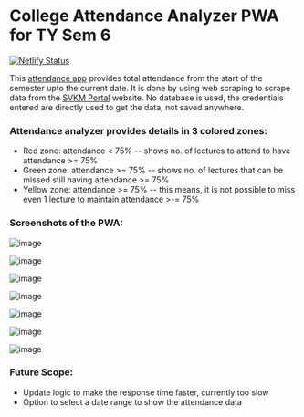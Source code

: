 # College Attendance Analyzer PWA for TY Sem 6

[![Netlify Status](https://api.netlify.com/api/v1/badges/08415c9a-2457-4240-8008-ab7eac2952bc/deploy-status)](https://app.netlify.com/sites/attendance-analyzer/deploys)

This [attendance app](https://attendance-analyzer.netlify.app) provides total attendance from the start of the semester upto the current date.
It is done by using web scraping to scrape data from the [SVKM Portal](https://portal.svkm.ac.in/usermgmt/login) website.
No database is used, the credentials entered are directly used to get the data, not saved anywhere.

### Attendance analyzer provides details in 3 colored zones:

-   Red zone: attendance < 75% -- shows no. of lectures to attend to have attendance >= 75%
-   Green zone: attendance >= 75% -- shows no. of lectures that can be missed still having attendance >= 75%
-   Yellow zone: attendance >= 75% -- this means, it is not possible to miss even 1 lecture to maintain attendance >-= 75%

### Screenshots of the PWA:

![image](https://github.com/mohitdhatrak/college-attendance-analyzer/assets/91209576/d3a66dce-9f83-425f-b827-416ec50fc4e9)

![image](https://github.com/mohitdhatrak/college-attendance-analyzer/assets/91209576/b1145188-a8c7-4549-83bb-b7d8188e8c83)

![image](https://github.com/mohitdhatrak/college-attendance-analyzer/assets/91209576/8934a272-a471-4d06-ad7e-93834eae03b5)

![image](https://github.com/mohitdhatrak/college-attendance-analyzer/assets/91209576/aa509771-d459-4a19-9838-ddab8f3e14f7)

![image](https://github.com/mohitdhatrak/college-attendance-analyzer/assets/91209576/bd9a9a59-aaa5-4dd1-8d95-1a0a903bc8b4)

![image](https://github.com/mohitdhatrak/college-attendance-analyzer/assets/91209576/ee1d4be1-e52c-4564-afd0-0bf53e4376b5)

![image](https://github.com/mohitdhatrak/college-attendance-analyzer/assets/91209576/4abe318d-081b-4d44-8481-7b8bc46d4976)

### Future Scope:

-   Update logic to make the response time faster, currently too slow
-   Option to select a date range to show the attendance data
